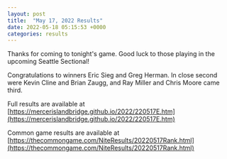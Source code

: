 ```yaml
---
layout: post
title:  "May 17, 2022 Results"
date: 2022-05-18 05:15:53 +0000
categories: results
---
```

Thanks for coming to tonight's game.
Good luck to those playing in the upcoming Seattle Sectional!

Congratulations to winners Eric Sieg and Greg Herman. In close second were Kevin Cline and Brian Zaugg, and Ray Miller and Chris Moore came third.

Full results are available at [https://mercerislandbridge.github.io/2022/220517E.htm](https://mercerislandbridge.github.io/2022/220517E.htm)

Common game results are available at [https://thecommongame.com/NiteResults/20220517Rank.html](https://thecommongame.com/NiteResults/20220517Rank.html)
